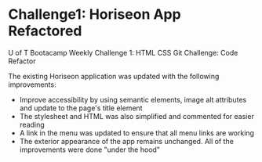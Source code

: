 # Challenge1: Horiseon App Refactored
U of T Bootacamp Weekly Challenge 1: HTML CSS Git Challenge: Code Refactor

The existing Horiseon application was updated with the following improvements:

- Improve accessibility by using semantic elements, image alt attributes and update to the page's title element
- The stylesheet and HTML was also simplified and commented for easier reading
- A link in the menu was updated to ensure that all menu links are working
- The exterior appearance of the app remains unchanged. All of the improvements were done "under the hood"
